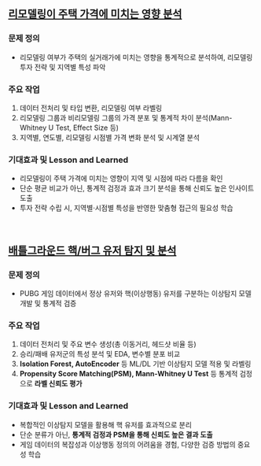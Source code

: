 ## [리모델링이 주택 가격에 미치는 영향 분석](/Side_Project/Houes-Remodeling/code/House_Remodeling.ipynb)

### 문제 정의
- 리모델링 여부가 주택의 실거래가에 미치는 영향을 통계적으로 분석하여, 리모델링 투자 전략 및 지역별 특성 파악

### 주요 작업

1. 데이터 전처리 및 타입 변환, 리모델링 여부 라벨링
2. 리모델링 그룹과 비리모델링 그룹의 가격 분포 및 통계적 차이 분석(Mann-Whitney U Test, Effect Size 등)
3. 지역별, 연도별, 리모델링 시점별 가격 변화 분석 및 시계열 분석

### 기대효과 및 Lesson and Learned

- 리모델링이 주택 가격에 미치는 영향이 지역 및 시점에 따라 다름을 확인
- 단순 평균 비교가 아닌, 통계적 검정과 효과 크기 분석을 통해 신뢰도 높은 인사이트 도출
- 투자 전략 수립 시, 지역별·시점별 특성을 반영한 맞춤형 접근의 필요성 학습

<br>

## [배틀그라운드 핵/버그 유저 탐지 및 분석](/Side_Project/PUBG-Hack-Detection/code/Anomaly_detection.ipynb)

### 문제 정의
- PUBG 게임 데이터에서 정상 유저와 핵(이상행동) 유저를 구분하는 이상탐지 모델 개발 및 통계적 검증

### 주요 작업

1. 데이터 전처리 및 주요 변수 생성(총 이동거리, 헤드샷 비율 등)
2. 승리/패배 유저군의 특성 분석 및 EDA, 변수별 분포 비교
3. **Isolation Forest, AutoEncoder** 등 ML/DL 기반 이상탐지 모델 적용 및 라벨링
4. **Propensity Score Matching(PSM), Mann-Whitney U Test** 등 통계적 검정으로 **라벨 신뢰도 평가**

### 기대효과 및 Lesson and Learned

- 복합적인 이상탐지 모델을 활용해 핵 유저를 효과적으로 분리
- 단순 분류가 아닌, **통계적 검정과 PSM을 통해 신뢰도 높은 결과 도출**
- 게임 데이터의 복잡성과 이상행동 정의의 어려움을 경험, 다양한 검증 방법의 중요성 학습